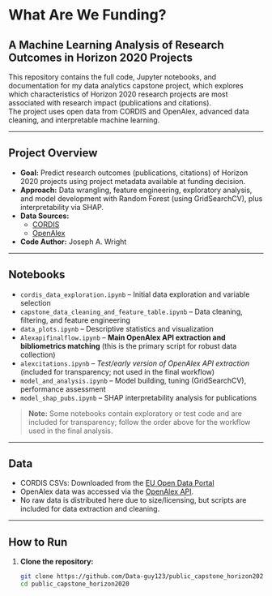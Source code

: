 # What Are We Funding?  
## A Machine Learning Analysis of Research Outcomes in Horizon 2020 Projects

This repository contains the full code, Jupyter notebooks, and documentation for my data analytics capstone project, which explores which characteristics of Horizon 2020 research projects are most associated with research impact (publications and citations).  
The project uses open data from CORDIS and OpenAlex, advanced data cleaning, and interpretable machine learning.

---

## Project Overview

- **Goal:** Predict research outcomes (publications, citations) of Horizon 2020 projects using project metadata available at funding decision.
- **Approach:** Data wrangling, feature engineering, exploratory analysis, and model development with Random Forest (using GridSearchCV), plus interpretability via SHAP.
- **Data Sources:** 
  - [CORDIS](https://research-and-innovation.ec.europa.eu/funding/funding-opportunities/funding-programmes-and-open-calls/horizon-2020_en)
  - [OpenAlex](https://docs.openalex.org/)
- **Code Author:** Joseph A. Wright

---

## Notebooks

- `cordis_data_exploration.ipynb` – Initial data exploration and variable selection
- `capstone_data_cleaning_and_feature_table.ipynb` – Data cleaning, filtering, and feature engineering
- `data_plots.ipynb` – Descriptive statistics and visualization
- `Alexapifinalflow.ipynb` – **Main OpenAlex API extraction and bibliometrics matching** (this is the primary script for robust data collection)
- `alexcitations.ipynb` – *Test/early version of OpenAlex API extraction* (included for transparency; not used in the final workflow)
- `model_and_analysis.ipynb` – Model building, tuning (GridSearchCV), performance assessment
- `model_shap_pubs.ipynb` – SHAP interpretability analysis for publications

> **Note:** Some notebooks contain exploratory or test code and are included for transparency; follow the order above for the workflow used in the final analysis.

---

## Data

- CORDIS CSVs: Downloaded from the [EU Open Data Portal](https://data.europa.eu/data/datasets/cordis-h2020projects?locale=en)
- OpenAlex data was accessed via the [OpenAlex API](https://docs.openalex.org/).
- No raw data is distributed here due to size/licensing, but scripts are included for data extraction and cleaning.

---

## How to Run

1. **Clone the repository:**
   ```bash
   git clone https://github.com/Data-guy123/public_capstone_horizon2020.git
   cd public_capstone_horizon2020

